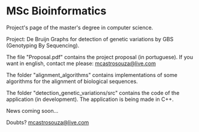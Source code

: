 # MSc Bioinformatics

Project's page of the master's degree in computer science.

Project: De Bruijn Graphs for detection of genetic variations by GBS (Genotyping By Sequencing).

The file "Proposal.pdf" contains the project proposal (in portuguese). If you want in english, contact me please: mcastrosouza@live.com

The folder "alignment_algorithms" contains implementations of some algorithms for the alignment of biological sequences.

The folder "detection_genetic_variations/src" contains the code of the application (in development). The application is being made in C++.

News coming soon...

Doubts? mcastrosouza@live.com